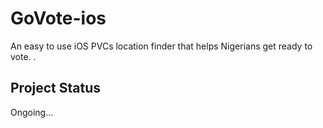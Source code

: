 # GoVote-ios

An easy to use iOS PVCs location finder that helps Nigerians get ready to vote. .

## Project Status

Ongoing...
